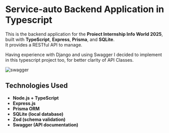 # Service-auto Backend Application in Typescript

This is the backend application for the **Proiect Internship Info World 2025**, built with **TypeScript**, **Express**, **Prisma**, and **SQLite**.  
It provides a RESTful API to manage.

Having experience with Django and using Swagger I decided to implement in this typescript project too, for better clarity of API Classes.

![swagger](https://github.com/user-attachments/assets/5a4c4737-7eb9-4f8e-ab3a-165a33362251)


## Technologies Used

- **Node.js + TypeScript**
- **Express.js**
- **Prisma ORM**
- **SQLite (local database)**
- **Zod (schema validation)**
- **Swagger (API documentation)**
